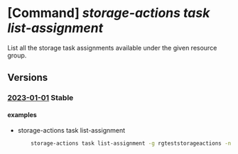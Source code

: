 # [Command] _storage-actions task list-assignment_

List all the storage task assignments available under the given resource group.

## Versions

### [2023-01-01](/Resources/mgmt-plane/L3N1YnNjcmlwdGlvbnMve30vcmVzb3VyY2Vncm91cHMve30vcHJvdmlkZXJzL21pY3Jvc29mdC5zdG9yYWdlYWN0aW9ucy9zdG9yYWdldGFza3Mve30vc3RvcmFnZXRhc2thc3NpZ25tZW50cw==/2023-01-01.xml) **Stable**

<!-- mgmt-plane /subscriptions/{}/resourcegroups/{}/providers/microsoft.storageactions/storagetasks/{}/storagetaskassignments 2023-01-01 -->

#### examples

- storage-actions task list-assignment
    ```bash
        storage-actions task list-assignment -g rgteststorageactions -n testtask1
    ```
